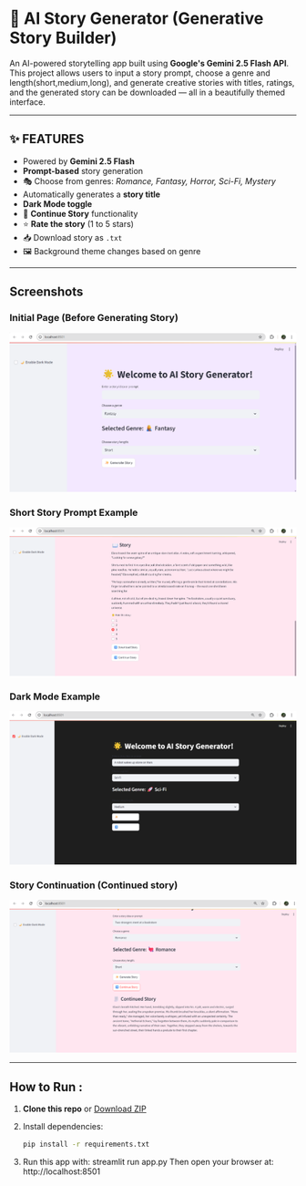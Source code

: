 # 🌟 AI Story Generator (Generative Story Builder)

An AI-powered storytelling app built using **Google's Gemini 2.5 Flash API**. This project allows users to input a story prompt, choose a genre and length(short,medium,long), and generate creative stories with titles, ratings, and the generated story can be downloaded  — all in a beautifully themed interface.

---

## ✨ FEATURES

-  Powered by **Gemini 2.5 Flash**
-  **Prompt-based** story generation
- 🎭 Choose from genres: *Romance, Fantasy, Horror, Sci-Fi, Mystery*
-  Automatically generates a **story title**
-  **Dark Mode toggle**
- 🔁 **Continue Story** functionality
- ⭐ **Rate the story** (1 to 5 stars)
- 📥 Download story as `.txt`
- 🖼️ Background theme changes based on genre

---

##  Screenshots

###  Initial Page (Before Generating Story)
![Home](screenshot_home.png)

###  Short Story Prompt Example
![Romance](screenshot_romance.png)

###  Dark Mode Example
![Dark Mode](screenshot_darkmode.png)

###  Story Continuation (Continued story)
![Continue](screenshot_continue.png)

---

##  How to Run :

1. **Clone this repo** or [Download ZIP](https://github.com/MekhaManosh/generative-story-builder)

2. Install dependencies:
   ```bash
   pip install -r requirements.txt
3. Run this app with:
    streamlit run app.py
Then open your browser at:
    http://localhost:8501 